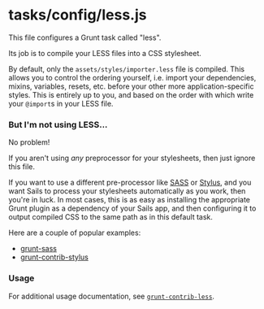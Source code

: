 # tasks/config/less.js


This file configures a Grunt task called "less".

Its job is to compile your LESS files into a CSS stylesheet.

By default, only the `assets/styles/importer.less` file is compiled.  This allows you to control the ordering yourself, i.e. import your dependencies, mixins, variables, resets, etc. before your other more application-specific styles.  This is entirely up to you, and based on the order with which write your `@import`s in your LESS file.

### But I'm not using LESS...

No problem!

If you aren't using _any_ preprocessor for your stylesheets, then just ignore this file.

If you want to use a different pre-processor like [SASS](http://sass-lang.com/) or [Stylus](http://stylus-lang.com/), and you want Sails to process your stylesheets automatically as you work, then you're in luck.  In most cases, this is as easy as installing the appropriate Grunt plugin as a dependency of your Sails app, and then configuring it to output compiled CSS to the same path as in this default task.

Here are a couple of popular examples:

+ [grunt-sass](http://npmjs.com/package/grunt-sass)
+ [grunt-contrib-stylus](https://npmjs.com/package/grunt-contrib-stylus)

### Usage

For additional usage documentation, see [`grunt-contrib-less`](https://npmjs.com/package/grunt-contrib-less).


<docmeta name="displayName" value="less.js">
